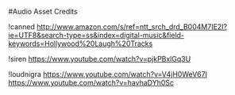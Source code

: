 #Audio Asset Credits

!canned
http://www.amazon.com/s/ref=ntt_srch_drd_B004M7IE2I?ie=UTF8&search-type=ss&index=digital-music&field-keywords=Hollywood%20Laugh%20Tracks

!siren
https://www.youtube.com/watch?v=pjkPBxlGq3U

!loudnigra
https://www.youtube.com/watch?v=V4jH0WeV67I
https://www.youtube.com/watch?v=havhaDYh0Sc